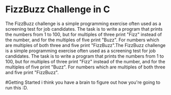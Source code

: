 # FizzBuzz Challenge in C

The FizzBuzz challenge is a simple programming exercise often used as a screening test for job candidates. The task is to write a program that prints the numbers from 1 to 100, but for multiples of three print "Fizz" instead of the number, and for the multiples of five print "Buzz". For numbers which are multiples of both three and five print "FizzBuzz".The FizzBuzz challenge is a simple programming exercise often used as a screening test for job candidates. The task is to write a program that prints the numbers from 1 to 100, but for multiples of three print "Fizz" instead of the number, and for the multiples of five print "Buzz". For numbers which are multiples of both three and five print "FizzBuzz".

#Getting Started
i think you have a brain to figure out how you're going to run this :D.
